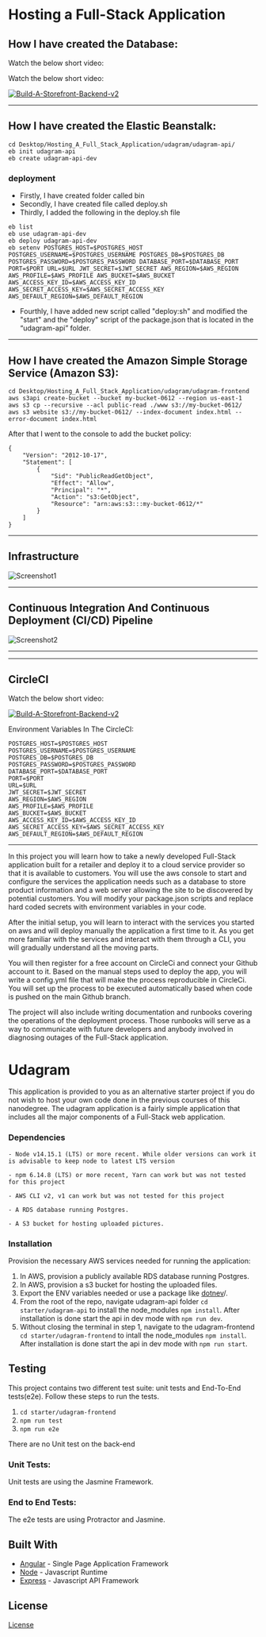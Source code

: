 # Hosting a Full-Stack Application

## How I have created the Database:

Watch the below short video:


Watch the below short video:

[![Build-A-Storefront-Backend-v2](https://img.youtube.com/vi/h8oVvGkekU4/0.jpg)](https://www.youtube.com/watch?v=h8oVvGkekU4)

---

## How I have created the Elastic Beanstalk:

```
cd Desktop/Hosting_A_Full_Stack_Application/udagram/udagram-api/
eb init udagram-api
eb create udagram-api-dev
```

### deployment

- Firstly, I have created folder called bin
- Secondly, I have created file called deploy.sh
- Thirdly, I added the following in the deploy.sh file

```
eb list
eb use udagram-api-dev
eb deploy udagram-api-dev
eb setenv POSTGRES_HOST=$POSTGRES_HOST POSTGRES_USERNAME=$POSTGRES_USERNAME POSTGRES_DB=$POSTGRES_DB POSTGRES_PASSWORD=$POSTGRES_PASSWORD DATABASE_PORT=$DATABASE_PORT PORT=$PORT URL=$URL JWT_SECRET=$JWT_SECRET AWS_REGION=$AWS_REGION AWS_PROFILE=$AWS_PROFILE AWS_BUCKET=$AWS_BUCKET AWS_ACCESS_KEY_ID=$AWS_ACCESS_KEY_ID AWS_SECRET_ACCESS_KEY=$AWS_SECRET_ACCESS_KEY AWS_DEFAULT_REGION=$AWS_DEFAULT_REGION
```

- Fourthly, I have added new script called "deploy:sh" and modified the "start" and the "deploy" script of the package.json that is located in the “udagram-api” folder.

---

## How I have created the Amazon Simple Storage Service (Amazon S3):

```
cd Desktop/Hosting_A_Full_Stack_Application/udagram/udagram-frontend
aws s3api create-bucket --bucket my-bucket-0612 --region us-east-1
aws s3 cp --recursive --acl public-read ./www s3://my-bucket-0612/
aws s3 website s3://my-bucket-0612/ --index-document index.html --error-document index.html
```

After that I went to the console to add the bucket policy:

```
{
    "Version": "2012-10-17",
    "Statement": [
        {
            "Sid": "PublicReadGetObject",
            "Effect": "Allow",
            "Principal": "*",
            "Action": "s3:GetObject",
            "Resource": "arn:aws:s3:::my-bucket-0612/*"
        }
    ]
}
```

---

## Infrastructure

![Screenshot1](https://github.com/Youssef-Hassane/Screenshot-3/blob/main/ScreenShot_2.png)

---

## Continuous Integration And Continuous Deployment (CI/CD) Pipeline

![Screenshot2](https://github.com/Youssef-Hassane/Screenshot-3/blob/main/ScreenShot_1.png)

---

---

## CircleCI

Watch the below short video:

[![Build-A-Storefront-Backend-v2](https://img.youtube.com/vi/My8ePS93Ci8/0.jpg)](https://www.youtube.com/watch?v=My8ePS93Ci8)

Environment Variables In The CircleCI:

```
POSTGRES_HOST=$POSTGRES_HOST
POSTGRES_USERNAME=$POSTGRES_USERNAME
POSTGRES_DB=$POSTGRES_DB
POSTGRES_PASSWORD=$POSTGRES_PASSWORD
DATABASE_PORT=$DATABASE_PORT
PORT=$PORT
URL=$URL
JWT_SECRET=$JWT_SECRET
AWS_REGION=$AWS_REGION
AWS_PROFILE=$AWS_PROFILE
AWS_BUCKET=$AWS_BUCKET
AWS_ACCESS_KEY_ID=$AWS_ACCESS_KEY_ID
AWS_SECRET_ACCESS_KEY=$AWS_SECRET_ACCESS_KEY
AWS_DEFAULT_REGION=$AWS_DEFAULT_REGION
```

---

In this project you will learn how to take a newly developed Full-Stack application built for a retailer and deploy it to a cloud service provider so that it is available to customers. You will use the aws console to start and configure the services the application needs such as a database to store product information and a web server allowing the site to be discovered by potential customers. You will modify your package.json scripts and replace hard coded secrets with environment variables in your code.

After the initial setup, you will learn to interact with the services you started on aws and will deploy manually the application a first time to it. As you get more familiar with the services and interact with them through a CLI, you will gradually understand all the moving parts.

You will then register for a free account on CircleCi and connect your Github account to it. Based on the manual steps used to deploy the app, you will write a config.yml file that will make the process reproducible in CircleCi. You will set up the process to be executed automatically based when code is pushed on the main Github branch.

The project will also include writing documentation and runbooks covering the operations of the deployment process. Those runbooks will serve as a way to communicate with future developers and anybody involved in diagnosing outages of the Full-Stack application.

# Udagram

This application is provided to you as an alternative starter project if you do not wish to host your own code done in the previous courses of this nanodegree. The udagram application is a fairly simple application that includes all the major components of a Full-Stack web application.

### Dependencies

```
- Node v14.15.1 (LTS) or more recent. While older versions can work it is advisable to keep node to latest LTS version

- npm 6.14.8 (LTS) or more recent, Yarn can work but was not tested for this project

- AWS CLI v2, v1 can work but was not tested for this project

- A RDS database running Postgres.

- A S3 bucket for hosting uploaded pictures.

```

### Installation

Provision the necessary AWS services needed for running the application:

1. In AWS, provision a publicly available RDS database running Postgres. <Place holder for link to classroom article>
1. In AWS, provision a s3 bucket for hosting the uploaded files. <Place holder for tlink to classroom article>
1. Export the ENV variables needed or use a package like [dotnev](https://www.npmjs.com/package/dotenv)/.
1. From the root of the repo, navigate udagram-api folder `cd starter/udagram-api` to install the node_modules `npm install`. After installation is done start the api in dev mode with `npm run dev`.
1. Without closing the terminal in step 1, navigate to the udagram-frontend `cd starter/udagram-frontend` to intall the node_modules `npm install`. After installation is done start the api in dev mode with `npm run start`.

## Testing

This project contains two different test suite: unit tests and End-To-End tests(e2e). Follow these steps to run the tests.

1. `cd starter/udagram-frontend`
1. `npm run test`
1. `npm run e2e`

There are no Unit test on the back-end

### Unit Tests:

Unit tests are using the Jasmine Framework.

### End to End Tests:

The e2e tests are using Protractor and Jasmine.

## Built With

- [Angular](https://angular.io/) - Single Page Application Framework
- [Node](https://nodejs.org) - Javascript Runtime
- [Express](https://expressjs.com/) - Javascript API Framework

## License

[License](LICENSE.txt) 
